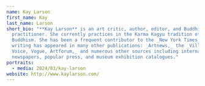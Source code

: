 ```yaml
---
name: Kay Larson
first_name: Kay
last_name: Larson
short_bio: "**Kay Larson** is an art critic, author, editor, and ⁠Buddhist
  practitioner. She currently practices in the Karma Kagyu tradition of Tibetan
  Buddhism. She has been a frequent contributor to the _New York Times_ and her
  writing has appeared in many other publications: _Artnews,_ the _Village
  Voice, Vogue, Artforum,_ and numerous other sources including international
  newspapers, popular press, and museum exhibition catalogues."
portraits:
  - media: 2024/03/kay-larson
website: http://www.kaylarson.com/
---
```

